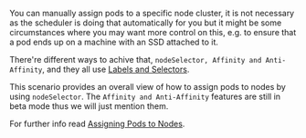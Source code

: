  You can manually assign pods to a specific node cluster, it is not necessary as the scheduler is doing that automatically for you but it might be some circumstances where you may want more control on this, e.g. to ensure that a pod ends up on a machine with an SSD attached to it.

There're different ways to achive that, `nodeSelector, Affinity and Anti-Affinity`, and they all use [Labels and Selectors](https://kubernetes.io/docs/concepts/overview/working-with-objects/labels/). 

This scenario provides an overall view of how to assign pods to nodes by using `nodeSelector`. The `Affinity and Anti-Affinity` features are still in beta mode thus we will just mention them.

For further info read [Assigning Pods to Nodes](https://kubernetes.io/docs/concepts/configuration/assign-pod-node/).






